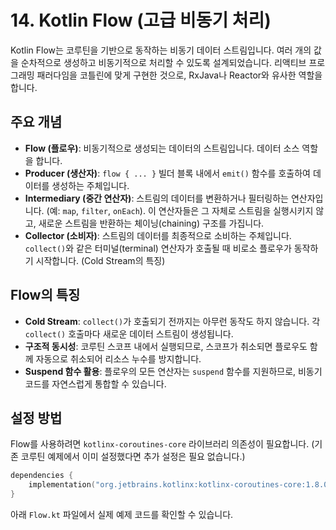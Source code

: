 # 14. Kotlin Flow (고급 비동기 처리)

Kotlin Flow는 코루틴을 기반으로 동작하는 비동기 데이터 스트림입니다. 여러 개의 값을 순차적으로 생성하고 비동기적으로 처리할 수 있도록 설계되었습니다. 리액티브 프로그래밍 패러다임을 코틀린에 맞게 구현한 것으로, RxJava나 Reactor와 유사한 역할을 합니다.

## 주요 개념

- **Flow (플로우)**: 비동기적으로 생성되는 데이터의 스트림입니다. 데이터 소스 역할을 합니다.
- **Producer (생산자)**: `flow { ... }` 빌더 블록 내에서 `emit()` 함수를 호출하여 데이터를 생성하는 주체입니다.
- **Intermediary (중간 연산자)**: 스트림의 데이터를 변환하거나 필터링하는 연산자입니다. (예: `map`, `filter`, `onEach`). 이 연산자들은 그 자체로 스트림을 실행시키지 않고, 새로운 스트림을 반환하는 체이닝(chaining) 구조를 가집니다.
- **Collector (소비자)**: 스트림의 데이터를 최종적으로 소비하는 주체입니다. `collect()`와 같은 터미널(terminal) 연산자가 호출될 때 비로소 플로우가 동작하기 시작합니다. (Cold Stream의 특징)

## Flow의 특징

- **Cold Stream**: `collect()`가 호출되기 전까지는 아무런 동작도 하지 않습니다. 각 `collect()` 호출마다 새로운 데이터 스트림이 생성됩니다.
- **구조적 동시성**: 코루틴 스코프 내에서 실행되므로, 스코프가 취소되면 플로우도 함께 자동으로 취소되어 리소스 누수를 방지합니다.
- **Suspend 함수 활용**: 플로우의 모든 연산자는 `suspend` 함수를 지원하므로, 비동기 코드를 자연스럽게 통합할 수 있습니다.

## 설정 방법

Flow를 사용하려면 `kotlinx-coroutines-core` 라이브러리 의존성이 필요합니다. (기존 코루틴 예제에서 이미 설정했다면 추가 설정은 필요 없습니다.)

```kotlin
dependencies {
    implementation("org.jetbrains.kotlinx:kotlinx-coroutines-core:1.8.0") // 버전은 최신으로
}
```

아래 `Flow.kt` 파일에서 실제 예제 코드를 확인할 수 있습니다.
